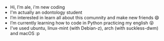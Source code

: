 - Hi, I’m ale, i'm new coding
- I'm actually an odontology student
- I’m interested in learn all about this comunnity and make new friends 😄
- I’m currently learning how to code in Python practicing my english 😝
- I've used ubuntu, linux-mint (with Debian-z), arch (with suckless-dwm) and macOS :p
<!---
ale16b/ale16b is a ✨ special ✨ repository because its `README.md` (this file) appears on your GitHub profile.
You can click the Preview link to take a look at your changes.
--->
